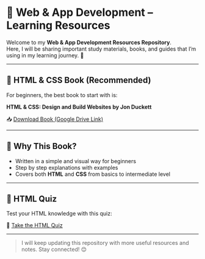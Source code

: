 # 📘 Web & App Development – Learning Resources

Welcome to my **Web & App Development Resources Repository**.  
Here, I will be sharing important study materials, books, and guides that I’m using in my learning journey. 🚀  

---

## 📖 HTML & CSS Book (Recommended)
For beginners, the best book to start with is:

**HTML & CSS: Design and Build Websites by Jon Duckett**

📥 [Download Book (Google Drive Link)](https://drive.google.com/file/d/1SkhReqquJcl3pBwAzSdTDTkaQs9ivPAA/view?usp=sharing)

---

## 🌟 Why This Book?
- Written in a simple and visual way for beginners  
- Step by step explanations with examples  
- Covers both **HTML** and **CSS** from basics to intermediate level  

---

## 📝 HTML Quiz
Test your HTML knowledge with this quiz:  

📌 [Take the HTML Quiz](https://forms.gle/UQGinkNagWW5wKkk7)

---


> I will keep updating this repository with more useful resources and notes. Stay connected! 😊
